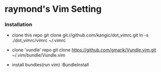 # raymond's Vim Setting 

### Installation

* clone this repo
	git clone git://github.com/kangic/dot_vimrc.git
	ln -s ./dot_vimrc/vimrc ~/.vimrc

* clone 'vundle' repo
	git clone https://github.com/gmarik/Vundle.vim.git ~/.vim/bundle/Vundle.vim

* install bundles(run vim)
	:BundleInstall
	
